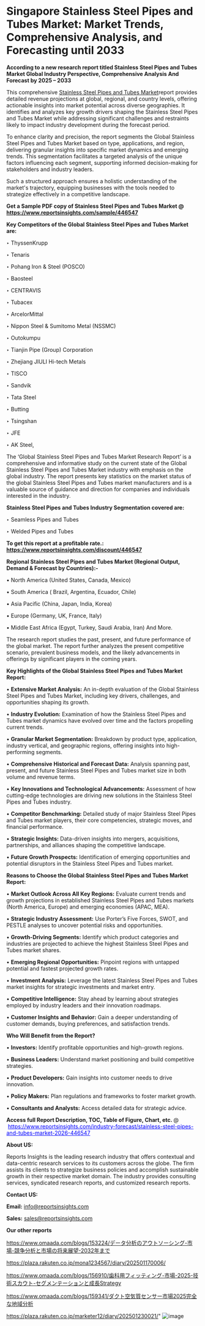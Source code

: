 # Singapore Stainless Steel Pipes and Tubes Market: Market Trends, Comprehensive Analysis, and Forecasting until 2033

<strong>According to a new research report titled Stainless Steel Pipes and Tubes Market Global Industry Perspective, Comprehensive Analysis And Forecast by 2025 – 2033</strong>

This comprehensive <a href=https://www.reportsinsights.com/sample/446547>Stainless Steel Pipes and Tubes Market</a>report provides detailed revenue projections at global, regional, and country levels, offering actionable insights into market potential across diverse geographies. It identifies and analyzes key growth drivers shaping the Stainless Steel Pipes and Tubes Market while addressing significant challenges and restraints likely to impact industry development during the forecast period.

To enhance clarity and precision, the report segments the Global Stainless Steel Pipes and Tubes Market based on type, applications, and region, delivering granular insights into specific market dynamics and emerging trends. This segmentation facilitates a targeted analysis of the unique factors influencing each segment, supporting informed decision-making for stakeholders and industry leaders.

Such a structured approach ensures a holistic understanding of the market's trajectory, equipping businesses with the tools needed to strategize effectively in a competitive landscape.

<strong>Get a Sample PDF copy of Stainless Steel Pipes and Tubes Market </strong><strong>@<a href=https://www.reportsinsights.com/sample/446547 style=color:#0000ff;> https://www.reportsinsights.com/sample/446547</a></strong></font>

<strong>Key Competitors of the Global Stainless Steel Pipes and Tubes Market are:</strong>

‣ ThyssenKrupp

‣ Tenaris

‣ Pohang Iron & Steel (POSCO)

‣ Baosteel

‣ CENTRAVIS

‣ Tubacex

‣ ArcelorMittal

‣ Nippon Steel & Sumitomo Metal (NSSMC)

‣ Outokumpu

‣ Tianjin Pipe (Group) Corporation

‣ Zhejiang JIULI Hi-tech Metals

‣ TISCO

‣ Sandvik

‣ Tata Steel

‣ Butting

‣ Tsingshan

‣ JFE

‣ AK Steel,

The ‘Global Stainless Steel Pipes and Tubes Market Research Report’ is a comprehensive and informative study on the current state of the Global Stainless Steel Pipes and Tubes Market industry with emphasis on the global industry. The report presents key statistics on the market status of the global Stainless Steel Pipes and Tubes market manufacturers and is a valuable source of guidance and direction for companies and individuals interested in the industry.

<strong>Stainless Steel Pipes and Tubes Industry Segmentation covered are:</strong>

‣ Seamless Pipes and Tubes

‣ Welded Pipes and Tubes

<strong>To get this report at a profitable rate.: <a href=https://www.reportsinsights.com/discount/446547 style=color:#0000ff;>https://www.reportsinsights.com/discount/446547</a></strong></font>

<strong>Regional Stainless Steel Pipes and Tubes Market (Regional Output, Demand &amp; Forecast by Countries):-</strong>

• North America (United States, Canada, Mexico)

• South America ( Brazil, Argentina, Ecuador, Chile)

• Asia Pacific (China, Japan, India, Korea)

• Europe (Germany, UK, France, Italy)

• Middle East Africa (Egypt, Turkey, Saudi Arabia, Iran) And More.

The research report studies the past, present, and future performance of the global market. The report further analyzes the present competitive scenario, prevalent business models, and the likely advancements in offerings by significant players in the coming years.

<strong>Key Highlights of the Global Stainless Steel Pipes and Tubes Market Report:</strong>

• <strong>Extensive Market Analysis:</strong> An in-depth evaluation of the Global Stainless Steel Pipes and Tubes Market, including key drivers, challenges, and opportunities shaping its growth.

• <strong>Industry Evolution:</strong> Examination of how the Stainless Steel Pipes and Tubes market dynamics have evolved over time and the factors propelling current trends.

• <strong>Granular Market Segmentation:</strong> Breakdown by product type, application, industry vertical, and geographic regions, offering insights into high-performing segments.

• <strong>Comprehensive Historical and Forecast Data:</strong> Analysis spanning past, present, and future Stainless Steel Pipes and Tubes market size in both volume and revenue terms.

• <strong>Key Innovations and Technological Advancements:</strong> Assessment of how cutting-edge technologies are driving new solutions in the Stainless Steel Pipes and Tubes industry.

• <strong>Competitor Benchmarking:</strong> Detailed study of major Stainless Steel Pipes and Tubes market players, their core competencies, strategic moves, and financial performance.

• <strong>Strategic Insights:</strong> Data-driven insights into mergers, acquisitions, partnerships, and alliances shaping the competitive landscape.

• <strong>Future Growth Prospects:</strong> Identification of emerging opportunities and potential disruptors in the Stainless Steel Pipes and Tubes market.

<strong>Reasons to Choose the Global Stainless Steel Pipes and Tubes Market Report:</strong>

• <strong>Market Outlook Across All Key Regions:</strong> Evaluate current trends and growth projections in established Stainless Steel Pipes and Tubes markets (North America, Europe) and emerging economies (APAC, MEA).

• <strong>Strategic Industry Assessment:</strong> Use Porter’s Five Forces, SWOT, and PESTLE analyses to uncover potential risks and opportunities.

• <strong>Growth-Driving Segments:</strong> Identify which product categories and industries are projected to achieve the highest Stainless Steel Pipes and Tubes market shares.

• <strong>Emerging Regional Opportunities:</strong> Pinpoint regions with untapped potential and fastest projected growth rates.

• <strong>Investment Analysis:</strong> Leverage the latest Stainless Steel Pipes and Tubes market insights for strategic investments and market entry.

• <strong>Competitive Intelligence:</strong> Stay ahead by learning about strategies employed by industry leaders and their innovation roadmaps.

• <strong>Customer Insights and Behavior:</strong> Gain a deeper understanding of customer demands, buying preferences, and satisfaction trends.

<strong>Who Will Benefit from the Report?</strong>

• <strong>Investors:</strong> Identify profitable opportunities and high-growth regions.

• <strong>Business Leaders:</strong> Understand market positioning and build competitive strategies.

• <strong>Product Developers:</strong> Gain insights into customer needs to drive innovation.

• <strong>Policy Makers:</strong> Plan regulations and frameworks to foster market growth.

• <strong>Consultants and Analysts:</strong> Access detailed data for strategic advice.
</ul>
<strong>Access full Report Description, TOC, Table of Figure, Chart, etc. </strong>@  <a href=https://www.reportsinsights.com/industry-forecast/stainless-steel-pipes-and-tubes-market-2026-446547 style=color:#0000ff;>https://www.reportsinsights.com/industry-forecast/stainless-steel-pipes-and-tubes-market-2026-446547</a></font>

<strong><strong>About US</strong>:</strong>

Reports Insights is the leading research industry that offers contextual and data-centric research services to its customers across the globe. The firm assists its clients to strategize business policies and accomplish sustainable growth in their respective market domain. The industry provides consulting services, syndicated research reports, and customized research reports.

<strong>Contact US:</strong>

<p class=""""><b>Email:</b> <a href=mailto:info@reportsinsights.com>info@reportsinsights.com</a></p>
<p class=""""><b>Sales:</b> <a href=mailto:sales@reportsinsights.com>sales@reportsinsights.com</a></p>

<strong>Our other reports</strong>

<a href=https://www.omaada.com/blogs/153224/データ分析のアウトソーシング-市場-競争分析と市場の将来展望-2032年まで>https://www.omaada.com/blogs/153224/データ分析のアウトソーシング-市場-競争分析と市場の将来展望-2032年まで</a>

<a href=https://plaza.rakuten.co.jp/mona1234567/diary/202501170006/>https://plaza.rakuten.co.jp/mona1234567/diary/202501170006/</a>

<a href=https://www.omaada.com/blogs/156910/歯科用フィッティング-市場-2025-技術スカウト-セグメンテーションと成長Strategy>https://www.omaada.com/blogs/156910/歯科用フィッティング-市場-2025-技術スカウト-セグメンテーションと成長Strategy</a>

<a href=https://www.omaada.com/blogs/159341/ダクト空気質センサー市場2025完全な地域分析>https://www.omaada.com/blogs/159341/ダクト空気質センサー市場2025完全な地域分析</a>

<a href=https://plaza.rakuten.co.jp/marketer12/diary/202501230021/>https://plaza.rakuten.co.jp/marketer12/diary/202501230021/</a>"
![image](https://github.com/user-attachments/assets/ef4a4635-95ff-4037-9f4f-26010c0c8201)
